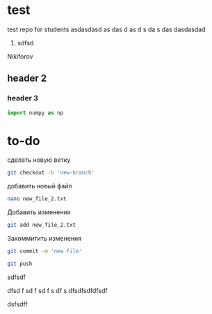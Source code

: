 # test
test repo for students
asdasdasd
as
das
d
as
d
s
da
s
das
dasdasdad
1. sdfsd

Nikiforov
## header 2

### header 3

```Python
import numpy as np

```

# to-do
сделать новую ветку
```bash
git checkout -b 'new-branch'
```
добавить новый файл
```bash
nano new_file_2.txt
```
Добавить изменения
```bash
git add new_file_2.txt
```

Закоммитить изменения
```bash
git commit -m 'new file'
```

```bash
git push
```
sdfsdf

dfsd
f
sd
f
sd
f
s
df
s
dfsdfsdfdfsdf


dsfsdff
